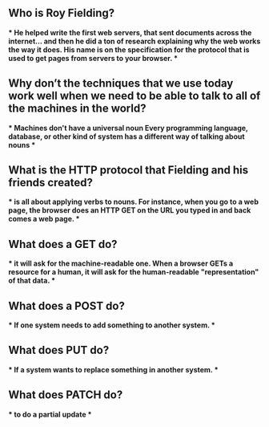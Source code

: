 

## Who is Roy Fielding?

__* He helped write the first web servers, that sent documents across the internet… and then he did a ton of research explaining why the web works the way it does. His name is on the specification for the protocol that is used to get pages from servers to your browser. *__

## Why don’t the techniques that we use today work well when we need to be able to talk to all of the machines in the world?

__* Machines don't have a universal noun  Every programming language, database, or other kind of system has a different way of talking about nouns *__

## What is the HTTP protocol that Fielding and his friends created?

__* is all about applying verbs to nouns. For instance, when you go to a web page, the browser does an HTTP GET on the URL you typed in and back comes a web page. *__

## What does a GET do?

__* it will ask for the machine-readable one. When a browser GETs a resource for a human, it will ask for the human-readable "representation" of that data. *__

## What does a POST do?

__*  If one system needs to add something to another system. *__

## What does PUT do?

__* If a system wants to replace something in another system. *__

## What does PATCH do?

__* to do a partial update *__